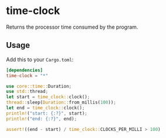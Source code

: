 # time-clock

Returns the processor time consumed by the program.

## Usage

Add this to your `Cargo.toml`:

```toml
[dependencies]
time-clock = "*"
```

```rust
use core::time::Duration;
use std::thread;
let start = time_clock::clock();
thread::sleep(Duration::from_millis(100));
let end = time_clock::clock();
println!("start: {:?}", start);
println!("end: {:?}", end);

assert!((end - start) / time_clock::CLOCKS_PER_MILLI > 100)
```
